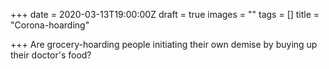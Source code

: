 +++
date = 2020-03-13T19:00:00Z
draft = true
images = ""
tags = []
title = "Corona-hoarding"

+++
Are grocery-hoarding people initiating their own demise by buying up their doctor's food?